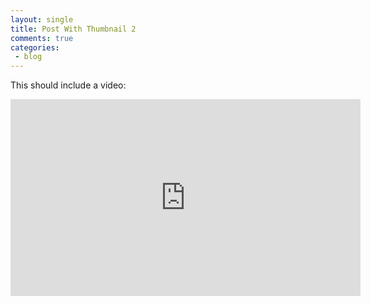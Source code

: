 ```yaml
---
layout: single
title: Post With Thumbnail 2
comments: true
categories:
 - blog
---
```

This should include a video:

<iframe width="560" height="315" src="https://www.youtube.com/embed/hoCe2BHpKY0" frameborder="0" allow="accelerometer; autoplay; encrypted-media; gyroscope; picture-in-picture" allowfullscreen></iframe>
